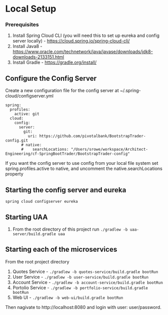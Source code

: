 # Local Setup

### Prerequisites
1. Install Spring Cloud CLI (you will need this to set up eureka and config server locally) - https://cloud.spring.io/spring-cloud-cli/
3. Install Java8 - https://www.oracle.com/technetwork/java/javase/downloads/jdk8-downloads-2133151.html
4. Install Gradle - https://gradle.org/install/ 

## Configure the Config Server
Create a new configuration file for the config server at ~/.spring-cloud/configserver.yml
```
spring:
  profiles:
    active: git
  cloud:
    config:
      server:
        git:
          uri: https://github.com/pivotalbank/BootstrapTrader-config.git
       # native:
       #    searchLocations: "/Users/srowe/workspace/Architect-Engineering/cf-SpringBootTrader/BootstrapTrader-config"
```

If you want the config server to use config from your local file system set spring.profiles.active to native, and uncomment the native.searchLocations property

## Starting the config server and eureka
```spring cloud configserver eureka```


## Starting UAA
1. From the root directory of this project run ```./gradlew -b uaa-server/build.gradle uaa ```

## Starting each of the microservices
From the root project directory 
1. Quotes Service - ```./gradlew -b quotes-service/build.gradle bootRun ```
2. User Service - ```./gradlew -b user-service/build.gradle bootRun ```
3. Account Service - ```./gradlew -b account-service/build.gradle bootRun ```
4. Portolio Service - ```./gradlew -b portfolio-service/build.gradle bootRun ```
5. Web UI - ```./gradlew -b web-ui/build.gradle bootRun ```

Then nagivate to http://localhost:8080 and login with user: user/password.